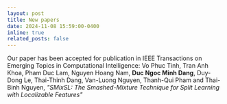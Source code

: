 ```yaml
---
layout: post
title: New papers
date: 2024-11-08 15:59:00-0400
inline: true
related_posts: false
---
```


<!-- Our papers of [**AiTA Lab**](https://aita-lab.github.io/) have been accepted in 15th International Conference on ICT Convergence (ICTC 2024), Jeju, Korea.  
- Nhut Minh Nguyen, Thanh Trung Nguyen, Hua Hiep Nguyen, Phuong-Nam Tran, and **Duc Ngoc Minh Dang**, *"Voice-Based Age and Gender Recognition: A Comparative Study of LSTM, RezoNet and Hybrid CNNs-BiLSTM Architecture"*, The 15th International Conference on ICT Convergence [(ICTC 2024)](https://ictc.org/), Jeju, Korea
- Thu Thuy Le, Nhat Truong Pham, Phuong-Nam Tran, and **Duc Ngoc Minh Dang**,*"Federated Learning with U-Net for Brain Tumor Segmentation: Impact of Client Numbers and Data Distribution"*, The 15th International Conference on ICT Convergence [(ICTC 2024)](https://ictc.org/), Jeju, Korea
- Phuong-Nam Tran, Nhat Truong Pham, Hai Nam Phan Van, Duc Tai Phan, Tuan Cuong Nguyen and **Duc Ngoc Minh Dang**,*"Towards Real-time Vietnamese Traffic Sign Recognition on Embedded Systems"*, The 15th International Conference on ICT Convergence [(ICTC 2024)](https://ictc.org/), Jeju, Korea
- Trung Nguyen Minh, Phuong-Nam Tran, and **Duc Ngoc Minh Dang**,*"Enhancing Speech Emotion Recognition through Knowledge Distillation"*, The 15th International Conference on ICT Convergence [(ICTC 2024)](https://ictc.org/), Jeju, Korea -->
Our paper has been accepted for publication in IEEE Transactions on Emerging Topics in Computational Intelligence:
Vo Phuc Tinh, Tran Anh Khoa, Pham Duc Lam, Nguyen Hoang Nam, **Duc Ngoc Minh Dang**, Duy-Dong Le, Thai-Thinh Dang, Van-Luong Nguyen, Thanh-Qui Pham and Thai-Binh Nguyen, *"SMixSL: The Smashed-Mixture Technique for Split Learning with Localizable Features"*
